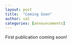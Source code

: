 ```yaml
---
layout: post
title:  "Coming Soon"
author: sal
categories: [announcements]
---
```

First publication coming soon!
